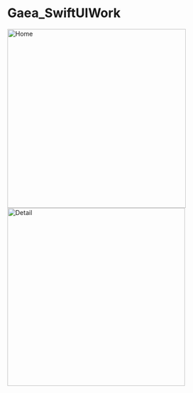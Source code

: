 # Gaea_SwiftUIWork
<img width="402" alt="Home" src="https://user-images.githubusercontent.com/61834038/121986668-e04e0300-cdd1-11eb-9d53-7d26b6db1331.png">
<img width="400" alt="Detail" src="https://user-images.githubusercontent.com/61834038/121986712-fcea3b00-cdd1-11eb-81cb-cfd931219900.png">
